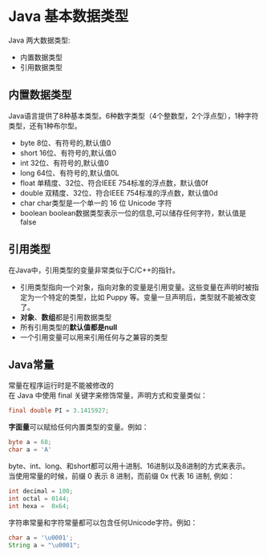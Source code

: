 # Java 基本数据类型

Java 两大数据类型:

- 内置数据类型
- 引用数据类型

## 内置数据类型

Java语言提供了8种基本类型。6种数字类型（4个整数型，2个浮点型），1种字符类型，还有1种布尔型。

- byte      8位、有符号的,默认值0
- short     16位、有符号的,默认值0
- int       32位、有符号的,默认值0
- long      64位、有符号的,默认值0L
- float     单精度、32位、符合IEEE 754标准的浮点数，默认值0f
- double    双精度、32位、符合IEEE 754标准的浮点数，默认值0d
- char      char类型是一个单一的 16 位 Unicode 字符
- boolean   boolean数据类型表示一位的信息,可以储存任何字符，默认值是 false

## 引用类型

在Java中，引用类型的变量非常类似于C/C++的指针。  

- 引用类型指向一个对象，指向对象的变量是引用变量。这些变量在声明时被指定为一个特定的类型，比如 Puppy 等。变量一旦声明后，类型就不能被改变了。
- **对象**、**数组**都是引用数据类型
- 所有引用类型的**默认值都是null**
- 一个引用变量可以用来引用任何与之兼容的类型

## Java常量

常量在程序运行时是不能被修改的  
在 Java 中使用 final 关键字来修饰常量，声明方式和变量类似：

```java
final double PI = 3.1415927;
```

**字面量**可以赋给任何内置类型的变量。例如：

```java
byte a = 68;
char a = 'A'
```

byte、int、long、和short都可以用十进制、16进制以及8进制的方式来表示。  
当使用常量的时候，前缀 0 表示 8 进制，而前缀 0x 代表 16 进制, 例如：

```java
int decimal = 100;
int octal = 0144;
int hexa =  0x64;
```

字符串常量和字符常量都可以包含任何Unicode字符。例如：

```java
char a = '\u0001';
String a = "\u0001";
```